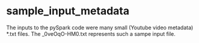 # sample_input_metadata
 The inputs to the pySpark code were many small (Youtube video metadata)  *.txt files.
 The _0veOqO-HM0.txt represents such a sampe input file.
